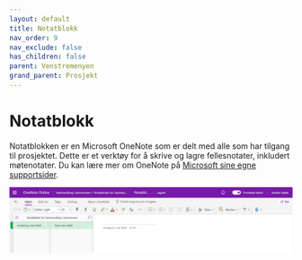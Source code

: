 ```yaml
---
layout: default
title: Notatblokk
nav_order: 9
nav_exclude: false
has_children: false
parent: Venstremenyen
grand_parent: Prosjekt
---
```


# Notatblokk

Notatblokken er en Microsoft OneNote som er delt med alle som har tilgang til prosjektet. Dette er et verktøy for å skrive og lagre fellesnotater, inkludert møtenotater. Du kan lære mer om OneNote på [Microsoft sine egne supportsider](https://support.office.com/nb-NO/OneNote). 

![](./media/image77.png)